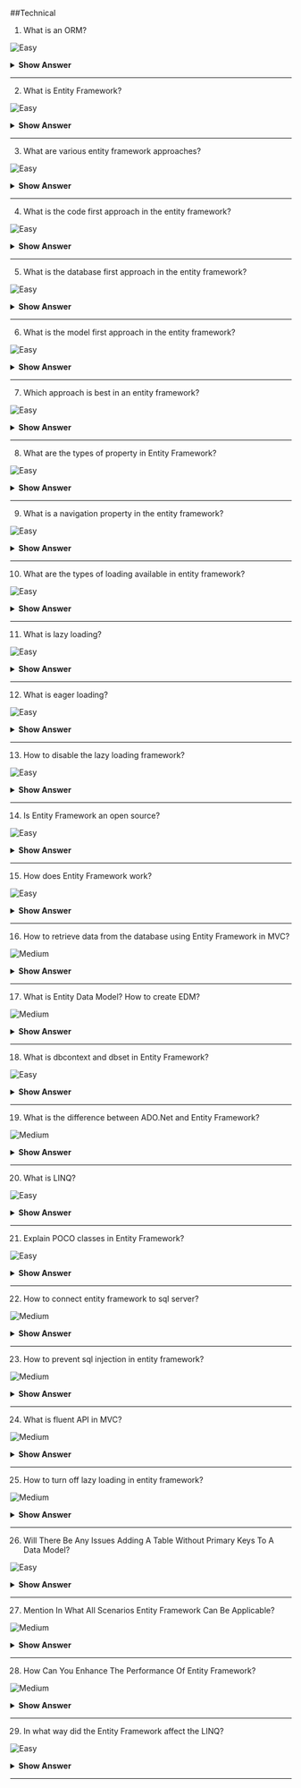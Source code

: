 
##Technical

1. What is an ORM?

![Easy](https://github.com/revaturelabs/interviewquestions/blob/dev/ComplexityTags/simple%20(2).svg)

<details> <summary> <b> Show Answer </b> </summary>

<blockquote>

Object Relational Mapping, also known as Mapping Tool, in computer science is a programming technique used to convert data between systems of incompatible types through object-oriented programming languages.

In simple terms, it is as if the ORM creates a “virtual database” and reflects this “virtual database” in a traditional database, such as SQL Server for example.

</blockquote>

</details>

---

2. What is Entity Framework?

![Easy](https://github.com/revaturelabs/interviewquestions/blob/dev/ComplexityTags/simple%20(2).svg)

<details> <summary> <b> Show Answer </b> </summary>

<blockquote>

ADO.NET EF is an ORM (object-relational mapping) which creates a higher abstract object model over ADO.NET components. So rather than getting into dataset, datatables, command, and connection objects as shown in the below code, you work on higher level domain objects like customers, suppliers, etc.

</blockquote>

</details>

---

3.  What are various entity framework approaches?

![Easy](https://github.com/revaturelabs/interviewquestions/blob/dev/ComplexityTags/simple%20(2).svg)

<details> <summary> <b> Show Answer </b> </summary>

<blockquote>

The various approaches in Entity Framework are:

- Database First
- Model First
- Code First

</blockquote>

</details>

---

4. What is the code first approach in the entity framework?

![Easy](https://github.com/revaturelabs/interviewquestions/blob/dev/ComplexityTags/simple%20(2).svg)

<details> <summary> <b> Show Answer </b> </summary>

<blockquote>

Code First approach in Entity Framework helps in allowing the creation of a model and its relations with the help of classes from which the database is created. Thus, the developer has the ability to work in an object-oriented manner without having worries about the structure of the database.

</blockquote>

</details>

---

5. What is the database first approach in the entity framework?

![Easy](https://github.com/revaturelabs/interviewquestions/blob/dev/ComplexityTags/simple%20(2).svg)

<details> <summary> <b> Show Answer </b> </summary>

<blockquote>

Database First approach in Entity Framework is used for making an entity model from an existing database and then decreases the amount of code that must be written.

</blockquote>

</details>

---

6. What is the model first approach in the entity framework?

![Easy](https://github.com/revaturelabs/interviewquestions/blob/dev/ComplexityTags/simple%20(2).svg)

<details> <summary> <b> Show Answer </b> </summary>

<blockquote>

In the Model First approach in the Entity Framework, the model classes are created and their relationships are also created first by taking the help of the ORM. After that the physical database is generated from the model. Therefore, a diagram of entity and relations are converted into the code model.

</blockquote>

</details>

---

7. Which approach is best in an entity framework?

![Easy](https://github.com/revaturelabs/interviewquestions/blob/dev/ComplexityTags/simple%20(2).svg)

<details> <summary> <b> Show Answer </b> </summary>

<blockquote>

The choice of the development approach depends on the project. If the database is present, then for the programmer the Database First approach is the best suited. If model classes and databases are not present then the programmer should go with the Model First approach. If the developer has domain classes then the Code First approach is the best choice for the programmer.

</blockquote>

</details>

---

8.  What are the types of property in Entity Framework?

![Easy](https://github.com/revaturelabs/interviewquestions/blob/dev/ComplexityTags/simple%20(2).svg)

<details> <summary> <b> Show Answer </b> </summary>

<blockquote>

Three types of property in the entity framework are as follows:

- Scalar property
- Navigation Property
- Complex Property

</blockquote>

</details>

---

9. What is a navigation property in the entity framework?

![Easy](https://github.com/revaturelabs/interviewquestions/blob/dev/ComplexityTags/simple%20(2).svg)

<details> <summary> <b> Show Answer </b> </summary>

<blockquote>

Navigation properties in Entity Framework are a way to represent a foreign key relationship within the database. Navigation properties help in enabling the user to describe the relationships between the entities such that they are coherent in the object-oriented language.

</blockquote>

</details>

---

10. What are the types of loading available in entity framework?

![Easy](https://github.com/revaturelabs/interviewquestions/blob/dev/ComplexityTags/simple%20(2).svg)

<details> <summary> <b> Show Answer </b> </summary>

<blockquote>

The types of loading that are available in the Entity Framework are-

- Eager Loading
- Lazy Loading
- Explicit Loading

</blockquote>

</details>

---

11. What is lazy loading?

![Easy](https://github.com/revaturelabs/interviewquestions/blob/dev/ComplexityTags/simple%20(2).svg)

<details> <summary> <b> Show Answer </b> </summary>

<blockquote>

Lazy loading is defined as the way for returning only the used objects. When you query the database model, lazy loading is able to return the immediate tables needed by the user. All related tables are returned when they are used. This means we are able to reserve the memory and storage when we work with large programs. It also means that the objects are created until we are having the requirement of them, so that it can make our program faster.

</blockquote>

</details>

---

12. What is eager loading?

![Easy](https://github.com/revaturelabs/interviewquestions/blob/dev/ComplexityTags/simple%20(2).svg)

<details> <summary> <b> Show Answer </b> </summary>

<blockquote>

Eager loading is the opposite of lazy loading. When you query for objects, eager loading helps in the returning all the objects including the related objects. For instance, when we are querying a list of customers and orders, eager loading loads all of the objects including the customers and the orders instead of just what you originally need (customers).

</blockquote>

</details>

---

13. How to disable the lazy loading framework?

![Easy](https://github.com/revaturelabs/interviewquestions/blob/dev/ComplexityTags/simple%20(2).svg)

<details> <summary> <b> Show Answer </b> </summary>

<blockquote>

We can disable the lazy loading by the `context.ContextOptions.LazyLoadingEnabled = false;`

</blockquote>

</details>

---

14. Is Entity Framework an open source?

![Easy](https://github.com/revaturelabs/interviewquestions/blob/dev/ComplexityTags/simple%20(2).svg)

<details> <summary> <b> Show Answer </b> </summary>

<blockquote>

Yes, Entity Framework (EF) is an open source object-relational mapping (ORM) framework for the ADO.NET. It was a part of .NET Framework, but since Entity framework version 6 it is separated from .NET framework.

</blockquote>

</details>

---

15. How does Entity Framework work?

![Easy](https://github.com/revaturelabs/interviewquestions/blob/dev/ComplexityTags/simple%20(2).svg)

<details> <summary> <b> Show Answer </b> </summary>

<blockquote>

Entity Framework maps domain classes to the database schema translate as well as executes LINQ queries to SQL and tracks the changes in the entities. It also saves the changes to the database.

</blockquote>

</details>

---

16.  How to retrieve data from the database using Entity Framework in MVC?

![Medium](https://github.com/revaturelabs/interviewquestions/blob/dev/ComplexityTags/Medium%20(2).svg)

<details> <summary> <b> Show Answer </b> </summary>

<blockquote>

The steps for retrieving the data are as follows-

- Create a new project.
- From Nugget package manager, add the reference of the Entity Framework.
- Then create a new class in the model within the table structure.
- Add connection string in the web.config.connection string name such that it matches with the context.
- Open the Global.asax.cs classes and then add the additional namespace of Entity Framework and finally initialize the database.
- Right-click on the Controller folder and then add a new controller and model reference in the section for the namespace.
- Right-click on the controller name and add the sections you want to view.

</blockquote>

</details>

---

17. What is Entity Data Model? How to create EDM?

![Medium](https://github.com/revaturelabs/interviewquestions/blob/dev/ComplexityTags/Medium%20(2).svg)

<details> <summary> <b> Show Answer </b> </summary>

<blockquote>

Entity Data Model happens to be an expanded style of the Entity-relationship prototype which helps in stating the fundamental prototype of the data utilizing several modeling procedures. It also helps in depicting a set of fundamentals which helps in explaining the data formation disregarding its collected form. EDM is hence the connection between the database and the prototype.

For creating an Entity Data Model, one can

- Right-click on one’s project in the Solution Explorer window.
- Choose Add>New Item from the menu option.
- Choose the ADO.Net Entity Data Model arrangement or template.
- Add name and click on the Add button.

</blockquote>

</details>

---

18.  What is dbcontext and dbset in Entity Framework?

![Easy](https://github.com/revaturelabs/interviewquestions/blob/dev/ComplexityTags/simple%20(2).svg)

<details> <summary> <b> Show Answer </b> </summary>

<blockquote>

- DbContext is defined as the class in Entity Framework API that helps in forming a connection between a domain or entity class and the database. It is primarily responsible for communicating with the database.
- The DbSet is defined as another class that helps in representing an entity set for reading, creating, updating, and deleting operations.

</blockquote>

</details>

---

19. What is the difference between ADO.Net and Entity Framework?

![Medium](https://github.com/revaturelabs/interviewquestions/blob/dev/ComplexityTags/Medium%20(2).svg)

<details> <summary> <b> Show Answer </b> </summary>

<blockquote>

The differences between ADO.Net and Entity Framework are as follows-

- ADO.Net helps in creating the several data layer codes that Entity Framework is not able to create.
- Unlike ADO.Net, Entity Framework automatically helps in generating the codes for the intermediate layers, data access layers and mapping codes. This helps to cut down on development time whereas ADO.Net is not able to do this.
- ADO.Net is faster than the Entity Framework based on performance.

</blockquote>

</details>

---

20. What is LINQ?

![Easy](https://github.com/revaturelabs/interviewquestions/blob/dev/ComplexityTags/simple%20(2).svg)

<details> <summary> <b> Show Answer </b> </summary>

<blockquote>

Language-Integrated Query (LINQ) is a way to query the data without cumbersome stored procedures. Previously, programmers needed to create the stored procedures and then call these stored procedures from their code. With Entity framework, we can pull data and query it using the language which is similar to SQL.

</blockquote>

</details>


---

21. Explain POCO classes in Entity Framework?

![Easy](https://github.com/revaturelabs/interviewquestions/blob/dev/ComplexityTags/simple%20(2).svg)

<details> <summary> <b> Show Answer </b> </summary>

<blockquote>

POCO stands for Plain Old CLR Objects. This class of objects does not depend on any framework-specific base class, unlike a normal .NET class. They support most of the LINQ queries that Entity Object derived entities support.

</blockquote>

</details>

---

22. How to connect entity framework to sql server?

![Medium](https://github.com/revaturelabs/interviewquestions/blob/dev/ComplexityTags/Medium%20(2).svg)

<details> <summary> <b> Show Answer </b> </summary>

<blockquote>

The entity framework can be connected to the SQL Server in the following ways:

- A console application is to be created.
- Create a class by right clicking on the application.
- Create the variables of the class and set the required properties.
- Save the class. Add one more class in the same way.
- Right-click and create a new folder for generating the Framework Dynamic Link Library (DLL).
- The folder can be renamed as the developer requirements.
- Save the application before adding any framework.
- Right-click the Program.cs file and select the required properties for copying the program’s address.
- Right-click on the window of the program and copy the required address for adding the DLL framework.
- After copying the address, put it in the c: drive bar and search for the folder previously added.
- After finding the folder then adding the Entity framework DLL.
- Right-clicking on the references and then adding it to browse the DLL framework.
- The application configuration file is added.
- The DB path name and database name should be declared by making use of the App. Config file.
- In the main program one must declare the context and objects.
- Press F5 to execute

</blockquote>

</details>

---

23. How to prevent sql injection in entity framework?

![Medium](https://github.com/revaturelabs/interviewquestions/blob/dev/ComplexityTags/Medium%20(2).svg)

<details> <summary> <b> Show Answer </b> </summary>

<blockquote>

- The SQL injection is a technique for code injection that can attack data-driven applications and can destroy the database. The SQL injection is one of the most commonly used web hacking procedures that injects malicious codes in the SQL statements through the input of the web page.

- LINQ helps in preventing the SQL injection in the entity framework. This takes place due to the passing of all data to the database with the help of the QL parameters. LINQ queries are not considered as susceptible to the attacks by SQL injection as they are made by implying the concatenation or manipulation of the string.

</blockquote>

</details>

---

24. What is fluent API in MVC?

![Medium](https://github.com/revaturelabs/interviewquestions/blob/dev/ComplexityTags/Medium%20(2).svg)

<details> <summary> <b> Show Answer </b> </summary>

<blockquote>

- Fluent API is a way of specifying the configuration of the model that helps in covering everything which is executed by the annotations of the data. Fluent API and data annotations could be used together, but more preference is given by the Code.
- First to the Fluent API, then data annotations and finally to the default conventions. Fluent API is a way for configuring the domain classes.
- The Fluent API of the Code First is accessed with the help of overriding the OnModelCreating method of the derived DbContext. Fluent API in the MVC is that which offers more configuration functionality than the DataAnnotations. Fluent API allows the user to configure the properties of the entities.

</blockquote>

</details>

---

25. How to turn off lazy loading in entity framework?

![Medium](https://github.com/revaturelabs/interviewquestions/blob/dev/ComplexityTags/Medium%20(2).svg)

<details> <summary> <b> Show Answer </b> </summary>

<blockquote>

Lazy loading in the entity framework is the loading that can be turned off for a particular context or an entity. To turn off the lazy loading for a specific property, one must not convert it to the virtual. For disabling the lazy loading for the entire entities in a context, the configuration property must be set to false. Now let us see the ways for turning off the lazy loading.

Context.configuration.ProxyCreationEnabled should be true. Context.Configuration.LazyLoadingEnabled should be made true.
Navigation property is the property that should not be defined as virtual and public. The context will be doing the lazy loading if the property is defined as the virtual.

</blockquote>

</details>

---

26. Will There Be Any Issues Adding A Table Without Primary Keys To A Data Model?

![Easy](https://github.com/revaturelabs/interviewquestions/blob/dev/ComplexityTags/simple%20(2).svg)

<details> <summary> <b> Show Answer </b> </summary>

<blockquote>

Every entity must be having a key, even in case where the entity maps to a view. When you are using the Entity Designer for creating or updating a model, the classes that are generated inherit from EntityObject which requires EntityKey. So, we need to have a primary key in the table for adding it to the data model.

</blockquote>

</details>

---

27. Mention In What All Scenarios Entity Framework Can Be Applicable?

![Medium](https://github.com/revaturelabs/interviewquestions/blob/dev/ComplexityTags/Medium%20(2).svg)

<details> <summary> <b> Show Answer </b> </summary>

<blockquote>

Entity Framework can be applicable in three scenarios

- If you have an existing database already or you want to build your database first then other parts of the application.
- If your prime focus is your domain classes and then create the database from your domain classes.
- If you want to design your database schema on the visual designer and create the classes and database.

</blockquote>

</details>

---

28. How Can You Enhance The Performance Of Entity Framework?

![Medium](https://github.com/revaturelabs/interviewquestions/blob/dev/ComplexityTags/Medium%20(2).svg)

<details> <summary> <b> Show Answer </b> </summary>

<blockquote>

For enhancing the performance of Entity Framework, one must have to follow the following steps:

- Try to avoid to put all the DB objects into one single entity model.
- Disable change tracking for entities if not needed.
- Reduce response time for the first request by using pre-generating Views.
- If not required try to avoid fetching all the fields.
- For data manipulation select appropriate collection.
- Wherever needed use a compiled query.
- Avoid using Views and Contains.
- While binding data to grid or paging, retrieve only required no of records.
- Debug and Optimize LINQ query

</blockquote>

</details>

---

29. In what way did the Entity Framework affect the LINQ?

![Easy](https://github.com/revaturelabs/interviewquestions/blob/dev/ComplexityTags/simple%20(2).svg)

<details> <summary> <b> Show Answer </b> </summary>

<blockquote>

LINQ (Language Integrated Query) is defined as a component of Entity Framework which actually helps the programmers for querying the database without creating any stored procedures using a language which is similar to SQL.

</blockquote>

</details>

---

